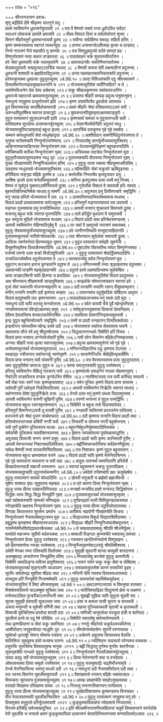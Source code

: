 +++
title = "०९६"

+++
श्रीनरनारायण उवाच-  
शृणु बद्रीप्रिये देवि श्रीकृष्णः फाल्गुने प्रभुः ।  
प्रथमं स्वविमानेन ध्रुवस्वर्गमुपाययौ ॥१ ॥
यत्र वै वैष्णवो भक्तो राजा ध्रुवोऽस्ति सर्वदा!  
यदाधारं लोकचक्रं प्रवर्तते भ्रमत्यपि ॥२ ॥
वीक्ष्य विशालं दिव्यं च सर्वलोकोत्तरं शुभम् ।  
विमानं श्रीहरेस्तूर्णं ध्रुवश्चाभ्याययौ द्रुतम् ॥३ ॥
ससैन्यः सर्वदेवैश्च सवाद्यः सहितो हरिम् ।  
कृष्णं सम्मानयामास स्वागतं व्यचरन्मुदा ॥४ ॥
प्रणम्य धन्यभाग्योऽसीत्याह कृत्वा च दण्डवत् ।  
निन्ये नारायणं नैजे महासौधे तु कानके ॥५ ॥
यत्र विष्णुध्रुवपूज्यो वर्तते सम्पदां प्रदः ।  
विष्णुर्नारायणं नत्वा चकार दण्डवत्तदा ॥६ ॥
पादसंवाहनं चक्रे शुभासनविराजिनः ।  
हरेः सेवां ध्रुवश्चापि चक्रे जलामृतार्पणैः ॥७ ॥
आवासदानकैः सर्वार्पणैभागवतोत्तमः ।  
षोडशाद्युपचारैः सम्प्रपूज्याऽऽरार्त्रिकं व्यधात् ॥८ ॥
वैष्णवी कमला देवी लक्ष्म्यादीनां प्रपूजनम् ।  
ध्रुवपत्नी शाश्वती च ब्रह्मप्रियादिपूजनम् ॥९ ॥
अन्या महामहाभक्तानिकाश्चापि प्रपूजनम् ।  
हरेश्चक्रुस्तथा ध्रुवप्रजाः पुपूजुरच्युतम् ॥4.96.१० ॥
उपदा विविधाश्चापि ददुः श्रीपरमात्मने ।  
दिव्यसौवर्णरत्नाढ्यभूषाहारधनानि च ॥११ ॥
भोजयामासुरीशेशं सर्वोगिसहितं? च ते ।  
सर्वार्पणविधानेन देवा देव्यः प्रसेवनम् ॥१२॥
चक्रुः श्रीबालकृष्णस्य सर्वावतारधारिणः ।  
ध्रुवराज्ये महाराज्ये भ्रामयामासुरच्युतम् ॥१ ३॥
प्रजाश्च श्रीहरिं सम्यक् प्रपूज्य मनुमाप्नुवन् ।  
नामधुन्यं जगृहुश्च दध्युर्नारायणं हृदि ॥१४॥
कृष्णः प्रपावयित्वैव ध्रुवलोकं ततस्ततः ।  
द्रुतं विमानमारुह्य सप्तर्षिलोकमाययौ ॥१५॥
प्रथमं श्रीहरिः श्रेष्ठं वसिष्ठस्याऽऽलयं ययौ ।  
अरुन्धतीयुतर्षिश्च स्वागतं प्राचरद्धरेः ॥१ ६॥
पुष्पचन्दनपीयूषामृताऽक्षतयवाङ्कुरैः ।  
पुपूज परमात्मानं पुपूजाऽरुन्धती ह्यपि ॥१७॥
कृष्णसार्थं समस्तं च पुपूजारुन्धती सती ।  
वासिष्ठाश्च सुरादेव्यः प्रजाश्चानर्चुरच्युतम् ॥१८॥
वेदमन्त्रैरार्षयोगैर्हरेः प्रपूजनं व्यधुः ।  
भोजयामासुरिष्टान्नामृताद्यं बहुधा कृतम् ॥१९॥
आरार्त्रिकं प्रचक्रुश्च गृहे गृहे तथर्षयः ।  
सम्मानं संव्यधुश्चापि सेवां व्यधुर्महादृताः ॥4.96.२० ॥
आशीर्वादान् सामगीर्भिर्ददुर्नारायणाय ते ।  
भृगुश्च भार्गवाश्चापि निन्युर्नारायणेश्वरम् ॥२१ ॥
निजालयेषु चानर्चुर्भोजयामासुरीश्वरम् ।  
अङ्गिराश्चाप्याङ्गिरसा निन्युर्नारायणं ततः ॥२२॥
तेऽप्यानर्चुर्हरिकृष्णं बहूपकरणादिभिः ।  
मरीचिश्चापि मारीचा निन्युर्नारायणं गृहम् ॥२३॥
अत्रिस्तथा तदात्रेया निन्युर्नारायणं मुदा ।  
पुपूजुर्भोजयामासुरुपदाश्च न्यधुः पुरः ॥२४॥
पुलस्त्यश्चापि पौलस्त्या निन्युर्नारायणं गृहम् ।  
पुलहः पौलहाश्चापि निन्युर्निजालयान् हरिम् ॥२५॥
पुपूजुः परया भक्त्या श्रीप्रभुम्माधवीपतिम् ।  
उपदाश्च न्यधुस्त्वग्रे भोजयामासुरीश्वरम् ॥२६॥
महैश्वर्यैर्हरेः सेवां चक्रुस्ते ऋषिपुङ्गवाः ।  
हरिर्विदाय सङ्गृह्य बद्रिके द्रुतमेव ह ॥२७॥
क्रतोर्लोकं निभाल्यैव कृतपूजादरः प्रभुः ।  
आशिषः कृतवे दत्वा शनेर्लोकमुपाययौ ॥२८॥
शनिना कृतपूजश्च दत्वा तस्मै मनुं निजम् ।  
वैष्णवं तं सूर्यपुत्रं युक्त्वाऽऽशीर्भिस्ततो द्रुतम् ॥२९॥
गुरोर्लोकं विशालं वै समाययौ हरिः स्वयम् ।  
बृहस्पतिर्हरेश्चाभिषेकं व्यधात् तु सामगैः ॥4.96.३०॥
अपूजयत् प्रभुं दिव्यैरुपचारैः समृद्धिभिः ।  
मनुं जग्राह हरितो भोजयामास वै ततः ॥३ १ ॥
उत्तमाभिरुपदाभिस्तोषयामास माधवम् ।  
विदायं प्रददौ प्रस्थापयामास ततोऽच्युतम् ॥२२॥
हरिस्तूर्णं मङ्गलस्यालयं तत उपाययौ ।  
मङ्गलः पूजयामास प्रभुं रत्नादिभिस्ततः ॥३३॥
आययौ भगवान् शुक्रालयं विमानतो द्रुतम् ।  
शक्रस्तु बहुधा चक्रे स्वागतं पूजनादिभिः ॥३४॥
ततो हरिर्द्रुतं बुधालयं वै समुपाययौ ।  
बुधः सम्पूज्य मुदितो भोजयामास माधवम् ॥३५॥
विदायं प्रददौ चाथ हरिर्नक्षत्रमण्डलम् ।  
आययौ स्वविमानेन रोहिण्यादिगृहेषु वै ॥३६॥
ताः सर्वा वै दक्षपुत्र्यो नारायणं यथायथम् ।  
पुपूजुः सेवयामासुर्भोजयामासुरच्युतम् ॥३७॥
हरेः पत्नीगणाँश्चापि सन्तुष्टासहितानपि ।  
पूजयामासुरत्यर्थं नारीयोग्योपचारकैः ॥३८॥
ततः श्रीभगवान् सूर्यलोकं समाययौ द्रुतम् ।  
आदित्यः स्वर्णवर्णस्तं हिरण्मययुतः पुमान् ॥३९॥
पुपूज परमात्मानं सर्वद्रवैः सुवर्णजैः ।  
विभूषणैरमृतैश्च दिव्यान्नैरम्बरादिभिः ॥4.96.४०॥
पूषाऽर्यमा विवस्वाँश्च त्वष्टा विष्णुर्भगस्तथा ।  
पर्जन्यो वरुणो धाता शक्रो मित्रोंऽशुरित्यपि ॥४१ ॥
पुपूजुः परमात्मानं श्रेष्ठर्द्धिसम्पदादिभिः ।  
राजाधिराजवेषाँश्च ददुर्नारायणाय ते ॥४२॥
स्वस्वराज्येषु सर्वत्र निन्युर्नारायणं मुदा ।  
मुकुटान् कटकान् हारान् कुण्डलानि ददुश्च ते ॥४३॥
मणिरत्नमयी रम्याः शृङ्खलाश्च ददुस्तथा ।  
अक्षयान्यपि पात्राणि महामृतप्रदान्यपि ॥४४॥
ददुस्ते हरये लक्ष्म्यादिभ्यश्च सूर्ययोषितः ।  
छाया सञ्ज्ञाऽश्विनी चापि हिरण्या च प्रभादिकाः ॥४५॥
भोजयामासुरीशेशं विदायं प्रददुस्ततः ।  
अथ श्रीभगवान् शीघ्रमाययौ चान्द्रभूमिकाम् ॥४६॥
चन्द्रलोके सोमराजश्चकार स्वागतं हरेः ।  
पूजां सेवां चकारापि भोजनान्यमृतानि च ॥४७॥
ददौ वस्त्राणि रम्याणि रसान् पीयूषसम्भृतान् ।  
मणीन् रत्नानि रम्याणि ददौ कृष्णाय चन्द्रमाः ॥४८॥
तत्पत्न्यश्च ददुर्भूषादिकं योषिद्भ्य आदृताः ।  
विदायं प्रददुश्चापि ततः कृष्णनरायणः ॥४९॥
तत्तल्लोकप्रजाभ्यश्च मनुं स्वकं ददौ मुदा ।  
नामधुन्यं ददौ चापि ततस्तु मानसोत्तरम् ॥4.96.५०॥
पर्वतं चाययौ चैत्रे पूर्वे महेन्द्रमन्दिरम् ।  
नगर्याममरावत्यां देवेन्द्रोऽभ्रामयत् प्रभुम् ॥५१ ॥
सर्वशृङ्गारयुक्तायां दिव्यायां देववन्दितम् ।  
देवैश्च देवताभिश्च शच्याऽप्सरोभिरर्चितः ॥५२॥
पावयित्वा देववर्गानिन्द्रसभामुपाययौ ।  
इन्द्रः पुपूज बहुभिश्चोपचारैः समृद्धिभिः ॥५३॥
तस्मै स प्रददौ रत्नहारान् दिव्याँस्तथोपदाः ।  
इन्द्रभोगान् समस्ताँश्च महेन्द्रः प्रभवे ददौ ॥५४॥
भोजयामास सर्वाश्च सेवयामास भावनैः ।  
रक्षयामास सौधे स्वे प्रभुं श्रीपुरुषोत्तमम् ॥५५॥
सिद्धचारणगन्धर्वाः सिषेविरे हरिं स्त्रियः ।  
विदायं प्राप्य भगवान् अग्नेस्तेजोवतीं पुरीम् ॥५६॥
ययौ स्वेन विमानेन बद्रिकेऽग्निमहालयम् ।  
अग्नयः श्रीहरिं नत्वा कृत्वा स्वागतमुत्तमम् ॥५७॥
प्रपूज्य भ्रामयामासुर्नगरे स्वे गृहे गृहे ।  
अर्चयामासुरत्यर्थं भोजयामासुरादरात् ॥५८॥
मणिरत्नादिहाराँश्च ददुः कृष्णाय तेऽनलाः ।  
स्वाहाद्याः स्त्रीजनान् सर्वानानर्चुः स्वर्णभूषणैः ॥५९॥
चान्दनैर्गन्धिभिः श्रेष्ठैर्द्रवैरमृतवर्षिभिः ।  
विदायं प्राप्य भगवान् ययौ संयमनीं पुरीम् ॥4.96.६० ॥
यत्र वैवस्वतस्तस्य प्रजाः पुपूजुरादरात् ।  
यमाः पुपूजुरीशेशं यमराजः पुपूज च ॥६१॥
याम्या यमानुगाश्चापि पुपूजुः परमेश्वरम् ।  
हरिस्तु स्वविमानेन वीक्षितुं नारकान् ययौ ॥६२॥
कृष्णवायोः प्रसङ्गेन नारका मोक्षमाप्नुवन् ।  
नैकोऽपि दण्डवाँस्तत्र दण्ड्यः कुण्डेऽस्ति शेषितः ॥६३॥
नावशिष्टस्तदा तत्र पापी कश्चिद् यमालये ।  
सर्वे मोक्षं गताः स्वर्गं गताः कृष्णकृपावशात् ॥६४॥
यमेन पूजितः कृष्णो विदायं प्राप्य सत्वरम् ।  
रक्षोवतीं पुरीं रक्षोभृतां निर्कतिपालिताम् ॥६५॥
आययौ स्वविमानेन निर्ऋतिः स्वागतं व्यधात् ।  
रक्षोगणाश्च देवेशं पुपूजुर्निर्ऋतेः प्रजाः ॥६६॥
तेभ्यो दत्वा मनुं कृष्णो लब्ध्वा विदायमुत्तमम् ।  
आययौ स्वविमानेन वारुणीं सुखिनीं पुरीम् ॥६७॥
वरुणो भगवन्तं तं पुपूज परमर्द्धिभिः ।  
भोजयामास बहुधा रसानमृतसम्भवान् ॥६८॥
सिषेविरे च बहुधा ततो विदायमार्पयत् ।  
हरिस्तूर्णं विमानेनाऽऽययौ तु वायवीं पुरीम् ॥६९॥
गन्धवतीं चातिरम्यां प्रभञ्जनेन पालिताम् ।  
प्रभञ्जनो हरेः श्रेष्ठं पूजनं सार्थमाचरत् ॥4.96.७०॥
ददौ कृष्णाय रत्नानि विदायं प्रददौ तथा ।  
हरिश्चोत्तरभागस्थां कौबेरीं नगरीं ययौ ॥७१॥
विभावरीं च सोमस्य नगरीं बहुशोभनाम् ।  
ययौ तूर्णं कुबेरेण पूजितस्तत्र माधवः ॥७२॥
बहुरत्नैर्बहुधनैर्भूषाम्बरादिभिस्तथा ।  
सर्वकोशैः पूजितश्च ययावीशानपत्तनम् ॥७३॥
ईशानः स्वयशोवत्यां पुर्यामभ्रामयद्धरिम् ।  
अपूजयद् दिव्यरसैः सगणः सगणं प्रभुम् ॥७४॥
विदायं प्रददौ चापि कृष्णः कान्तिमतीं पुरीम् ।  
आययौ मेरुभागस्थां निशानाथादिसेविताम् ॥७५॥
बह्वीभिश्चाप्सरोभिश्च सर्वदेवगणैर्युताम् ।  
सर्वथा वैष्णवीं रम्यां तारकाभिर्निवासिताम् ॥७६॥
तत्र निशाकरः कृष्णं पुपूज बहुभाववान् ।  
भोजयामास बहुधा भ्रामयामास पत्तने ॥७७॥
विदायं प्रददौ चापि कृष्णो मेरुनिवासिनाम् ।  
गृहे गृहे समस्तानां व्यस्तानां च ययौ तदा ॥७८॥
आहूतः पावनार्थं स्वमन्दिराणि हरिर्ययौ ।  
प्रियव्रतोत्तानपादौ सम्राजौ परमात्मनः ॥७९॥
स्वागतं बहुसम्मानं चक्रतुः पूजनादिकम् ।  
भोजयामासतुश्चापि ददुरनर्घ्यसन्मणीन् ॥4.96.८०॥
धर्मदेवो रुचिश्चापि दक्षः क्रतुर्महर्षयः ।  
पुपूजुः परमात्मानं ससार्थं चोपदादिभिः ॥८१ ॥
खेचरी वसुचारी च ब्रह्मेशो ब्रह्मजीवधीः ।  
सुषेणः शाश्वतः पृष्टः सुपुष्टश्च महाबलः ॥८२॥
त एते चारणा दिव्या निन्युर्नारायणं गृहम् ।  
पुपूजुः परया प्रीत्या रन्नहारादिभिस्तदा ॥८३॥
मन्त्रज्ञो मन्त्रवित् प्राज्ञो मन्त्रराट् सिद्धिशोभनः ।  
सिद्धेशः परमः सिद्धः सिद्धा निन्युर्हरिं गृहम् ॥८४॥
पूजयामासुरत्यर्थं भोजयामासुरमृतम् ।  
यक्षो यक्षेशकश्चापि जृम्भको मणिभद्रकः ॥८९॥
पूर्णप्रभद्रको माली शितिकुण्डलकस्तथा ।  
नरेन्द्रश्चेति यक्षाश्च निन्युर्नारायणं गृहम् ॥८६॥
पुपूजुः परया प्रीत्या ददुर्दिव्योपदास्तथा ।  
विणाज्ञः किन्नरस्तत्र सुरसेनः प्रमर्दनः ॥८७॥
अतीशयः सप्रयोगी गीतज्ञश्चेति किन्नराः ।  
निन्युर्नारायणं नैजावासेष्वपूऽजयन् मुदा ॥८८॥
विद्याधरश्च विबुधो विद्याराशिर्विदाम्बरः ।  
प्रबुद्धश्च कृतज्ञश्च श्रीज्ञस्तत्त्वधरादयः ॥८९॥
विद्याध्राः श्रीहरिं निन्युनिजावासेष्वपूजयन् ।  
गायनैर्नर्तनैर्भावैर्वाद्यप्रकारकैस्तथा ॥4.96.९०॥
ते सम्प्रसादयामासुः श्रीपतिं श्रीजनैर्युतम् ।  
वामदेवो महाजम्भः सुग्रीवो मर्दकस्तथा ॥९१॥
बाष्कली पिङ्गलः कुम्भश्चैते भक्तास्तु तामसाः ।  
निन्युर्नारायणं दैत्याः पुपूजुः परमेश्वरम् ॥९२॥
गरुत्मान् खगतिर्नागमर्दनो विष्णुवाहनः ।  
एते हिरण्यवर्णाभा गरुडाः परमेश्वरम् ॥९३॥
निन्युर्नैजगृहाण्येवाऽऽनर्चुः श्रीपतिमीश्वरम् ।  
उर्वशी मेनका रम्भा रतिश्चापि तिलोत्तमा ॥९४॥
सुमुखी सुस्तनी शान्ता कामुकी शारदानना ।  
अलम्बुषाद्या अप्सरोगणा निन्युर्हरिम् पतिम् ॥९५॥
निजावासेषु कान्तेशं पुपूजुः कामगौरवैः ।  
सिषेविरे समालिङ्ग्य पावित्र्यं प्रापुरीश्वरात् ॥९६॥
गायनं नर्तनं चक्रुः चक्रुः सेवां च योषिताम् ।  
भोजयामासुरत्यर्थं शृङ्गाराणि व्यधापयन् ॥९७॥
रामयामासुरात्मेशं कान्तं सस्वजिरे दृढम् ।  
सुरभिः सर्वतोभद्रा सुशीला श्रीप्रदा तथा ॥९८॥
नन्दिनी चेति गावश्च दिव्यरूपधरास्तदा ।  
कामदुघा हरिं निन्युर्मेरौ निजाश्रमेष्वपि ॥९९॥
पुपूजुः कामरूपेशं महाभिषेकपूर्वकम् ।  
भोजयामासुरिष्टं वै मिष्टं क्षीरमयामृतम् ॥4.96.१ ००॥
अथाऽरुणाऽनपाया च विमनुष्या वराम्बरा ।  
मिश्रकेश्यसिपर्णा चाऽलम्बुषा शुचिका तथा ॥१० १॥
मारीचिश्चाद्रिका विद्युत्पर्णा क्षेमा च लक्ष्मणा ।  
मनोभवाऽसिता पुण्डरीकाऽजगन्धिनी तथा ॥१ ०२॥
सुबाह्वी सुप्रिया चापि सुभुजा सुदती रमा ।  
सुरसा सुमुखी हंसपादी सूताऽभया जया ॥१ ०३॥
हंसा च कमला भासी सुभगा च सरस्वती ।  
अरूपा मनुवन्ती च सुकेशी पर्णिनी तथा ॥१ ०४॥
सहजा पुञ्जिकस्थली घृताची च कृतस्थली ।  
विश्वाची पूर्वचित्तिश्च प्रम्लोचा शारदी दया ॥१ ०५॥
माणिकी चानुम्लोचा मञ्जुला हंसी च शान्तिदा ।  
युवतीत्वं हरये ता ददू रेमे रतिप्रियः ॥१ ०६॥
सिषेविरे स्वालयेषु सर्वस्वार्पणभावनैः ।  
तथा कृष्णप्रियाणां च सेवां चक्रुः समन्विताः ॥१ ०७॥
ननर्तुः श्रीहरेरग्रे चक्रुर्वल्लभकीर्तनम् ।  
आशीर्वादान् जगृहुश्चोपदा न्यधुर्हरेः पुरः ॥१ ०८॥
भीमसेनश्चोग्रसेनः सुपर्णो वरुणस्तथा ।  
सूर्यवर्चा धृतराष्ट्रो गोमान् भीमश्च पत्रवान् ॥१ ०९॥
अर्कपर्णः प्रयुतश्च चित्ररथश्च वैकलिः ।  
शालिशिराः सुबाहुश्च हंसो मध्यश्च दारुणः ॥4.96.११ ०॥
ज्योतिष्टमः सदाचारो वरेण्यश्च वरूथकः ।  
वसुरुचिः सुरुचिश्च विश्वावसुश्च भानुकः ॥१११ ॥
बह्वी सिद्धस्तु पूर्णश्च पूर्णांशः शतगौणकः ।  
सुचन्द्रश्चेति गान्धर्वाः पुपूजुः परमेश्वरम् ॥११ २॥
निन्युर्नारायणं नैजसौधेष्वानर्चुरच्युतम् ।  
उपदाः प्रददुः सर्वे भोजयामासुरच्युतम् ॥११ ३॥
दिव्या मेरोरण्यानी तथा च वनदेवताः ।  
ओषधयस्तथा दिव्या समूर्ताः परमेश्वरम् ॥१ १४॥
पुपूजुः फलपुष्पाद्यैः सद्रसैर्भोजनामृतैः ।  
तेभ्यो मेरुनिवासिभ्यः स्वमनुं माधवो ददौ ॥१ १६॥
नामधुन्यं ददौ नैजमाशीर्वादान् ददौ तथा ।  
ततः स्वस्य विमानेन भुवर्लोकमुपाययौ ॥११ ६॥
वैशाखमासे भगवान् बद्रिके भक्तवत्सलः ।  
वियच्चराः सुरास्तत्र पूजयामासुरच्युतम् ॥१ १७॥
आवहः प्रवहश्चेति सवहोऽनुवहस्तथा ।  
परावहो विवहश्च परिवहश्च वायवः ॥१ १८॥
निजासु रम्यनगरीष्वानयन् परमेश्वरम् ।  
पुपूजुः परया प्रीत्या भोजयामासुरच्युतम् ॥१ १९॥
भूतप्रेतपिशाचाश्च कूष्माण्डाश्च विनायकाः ।  
वीरा वेतालकाश्चापि भुवर्लोकनिवासिनः ॥4.96.१ २०॥
पुपूजुः परमात्मानं जगृहुश्च मनुं हरेः ।  
दिव्यमुक्ता बभूवुस्ते हरिर्भूतलमाययौ ॥१२१ ॥
कुङ्कुमवापिकाक्षेत्रं ज्येष्ठमासे निजालयम् ।  
विरराम हरिर्बद्रि सर्वभक्तप्रपूजितः ॥१ २२॥
इति श्रीलक्ष्मीनारायणीयसंहितायां चतुर्थे तिष्यसन्ताने स्वर्गलोके मेरौ भुवर्लोके च भगवतो भ्रमणं कुङ्कुमवापिकां प्रत्यागमनं चेत्यादिनिरूपणनामा षण्णवतितमोऽध्यायः ॥९६ ॥
    
    
